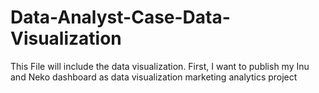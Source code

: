 # Data-Analyst-Case-Data-Visualization
This File will include the data visualization. 
First, I want to publish my Inu and Neko dashboard as data visualization marketing analytics project
